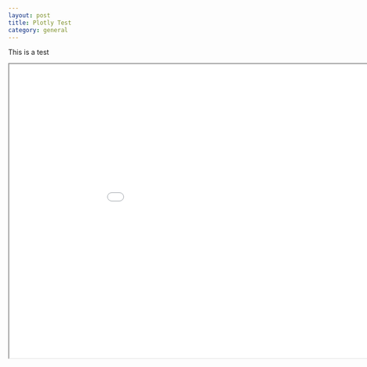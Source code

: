 ```yaml
---
layout: post
title: Plotly Test
category: general
---
```



This is a test

<iframe src="/img/posts/general/plotly-test/plotly-test.html" height="600px" width="1000px"></iframe>
